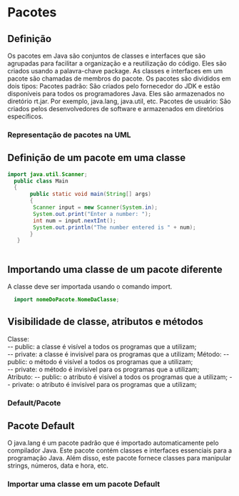 
# Pacotes
## Definição
  
Os pacotes em Java são conjuntos de classes e interfaces que são agrupadas para facilitar a organização e a reutilização do código. Eles são criados usando a palavra-chave package.  As classes e interfaces em um pacote são chamadas de membros do pacote. Os pacotes são divididos em dois tipos:  Pacotes padrão: São criados pelo fornecedor do JDK e estão disponíveis para todos os programadores Java. Eles são armazenados no diretório rt.jar. Por exemplo, java.lang, java.util, etc.  Pacotes de usuário: São criados pelos desenvolvedores de software e armazenados em diretórios específicos.

### Representação de pacotes na UML
## Definição de um pacote em uma classe
```java
import java.util.Scanner;
  public class Main 
  { 
	   public static void main(String[] args) 
	   { 
	    Scanner input = new Scanner(System.in);
	    System.out.print("Enter a number: "); 
	    int num = input.nextInt();
	    System.out.println("The number entered is " + num); 
	   }  
   }
          
```

## Importando uma classe de um pacote diferente
A classe deve ser importada usando o comando import.
```java
  import nomeDoPacote.NomeDaClasse;
```
## Visibilidade de classe, atributos e métodos
Classe:  
-- public: a classe é visível a todos os programas que a utilizam;  
-- private: a classe é invisível para os programas que a utilizam; 
Método: 
  -- public: o método é visível a todos os programas que a utilizam;  
  --  private: o método é invisível para os programas que a utilizam;  
 Atributo: 
  -- public: o atributo é visível a todos os programas que a utilizam;
  -- private: o atributo é invisível para os programas que a utilizam;
  
### Default/Pacote
## Pacote Default
O java.lang é um pacote padrão que é importado automaticamente pelo compilador Java. Este pacote contém classes e interfaces essenciais para a programação Java. Além disso, este pacote fornece classes para manipular strings, números, data e hora, etc.
### Importar uma classe em um pacote Default

